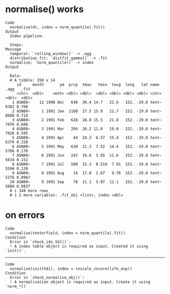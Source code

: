 # normalise() works

    Code
      normalise(dt, index = norm_quantile(.fit))
    Output
      Index pipeline: 
      
      Steps: 
    Message
      temporal: `rolling_window()` -> .agg
      distribution_fit: `distfit_gamma()` -> .fit
      normalise: `norm_quantile()` -> index
    Output
      
      Data: 
      # A tibble: 358 x 14
         id     month       ym  prcp  tmax   tmin  tavg  long   lat name   .agg   .fit
         <chr>  <dbl>    <mth> <dbl> <dbl>  <dbl> <dbl> <dbl> <dbl> <chr> <dbl>  <dbl>
       1 ASN00~    12 1990 Dec   640  30.4 14.7   22.6   152. -29.0 tent~  8382 0.700 
       2 ASN00~     1 1991 Jan  1108  27.5 15.9   21.7   152. -29.0 tent~  8608 0.724 
       3 ASN00~     2 1991 Feb   628  28.0 15.5   21.8   152. -29.0 tent~  7976 0.608 
       4 ASN00~     3 1991 Mar   204  26.2 11.8   19.0   152. -29.0 tent~  7926 0.595 
       5 ASN00~     4 1991 Apr    44  24.2  6.57  15.4   152. -29.0 tent~  6376 0.258 
       6 ASN00~     5 1991 May   630  21.3  7.52  14.4   152. -29.0 tent~  5786 0.178 
       7 ASN00~     6 1991 Jun   242  19.6  3.65  11.6   152. -29.0 tent~  5634 0.152 
       8 ASN00~     7 1991 Jul   580  15.3  0.519  7.91  152. -29.0 tent~  5596 0.139 
       9 ASN00~     8 1991 Aug    14  17.8  1.67   9.76  152. -29.0 tent~  5276 0.0967
      10 ASN00~     9 1991 Sep    78  21.1  3.07  12.1   152. -29.0 tent~  5088 0.0837
      # i 348 more rows
      # i 2 more variables: .fit_obj <list>, index <dbl>

# on errors

    Code
      normalise(tenterfield, index = norm_quantile(.fit))
    Condition
      Error in `check_idx_tbl()`:
      ! A index table object is required as input. Created it using `init()`.

---

    Code
      normalise(init(hdi), index = rescale_zscore(life_exp))
    Condition
      Error in `check_normalise_obj()`:
      ! A normalisation object is required as input. Create it using `norm_*()`

